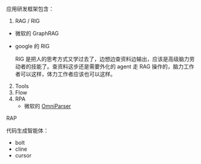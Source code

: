 应用研发框架包含：
1. RAG / RIG
 - 微软的 GraphRAG
 - google 的 RIG


   RIG 是把人的思考方式又学过去了，边想边查资料边输出，应该是高级脑力劳动者的技能了。查资料这步还是需要外化的 agent 走 RAG 操作的，脑力工作者可以这样，体力工作者应该也可以这样。
2. Tools
3. Flow
4. RPA
    - 微软的 [OmniParser](https://github.com/microsoft/OmniParser)

RAP


代码生成智能体：
- bolt
- cline
- cursor
